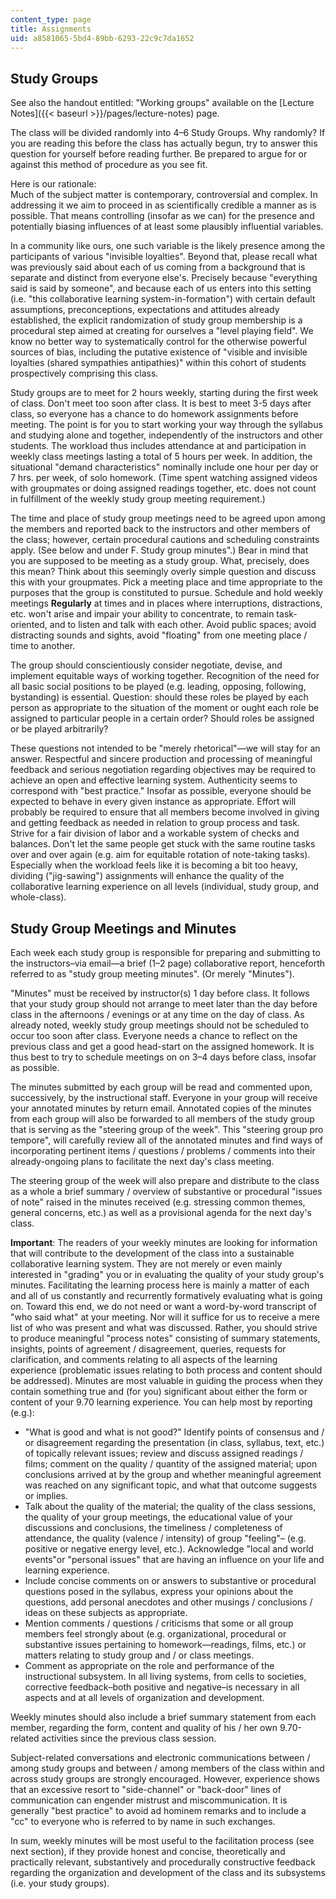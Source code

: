 ```yaml
---
content_type: page
title: Assignments
uid: a8581065-5bd4-89bb-6293-22c9c7da1652
---
```


Study Groups
------------

See also the handout entitled: "Working groups" available on the [Lecture Notes]({{< baseurl >}}/pages/lecture-notes) page.

The class will be divided randomly into 4–6 Study Groups. Why randomly? If you are reading this before the class has actually begun, try to answer this question for yourself before reading further. Be prepared to argue for or against this method of procedure as you see fit.

Here is our rationale:  
Much of the subject matter is contemporary, controversial and complex. In addressing it we aim to proceed in as scientifically credible a manner as is possible. That means controlling (insofar as we can) for the presence and potentially biasing influences of at least some plausibly influential variables.

In a community like ours, one such variable is the likely presence among the participants of various "invisible loyalties". Beyond that, please recall what was previously said about each of us coming from a background that is separate and distinct from everyone else's. Precisely because "everything said is said by someone", and because each of us enters into this setting (i.e. "this collaborative learning system-in-formation") with certain default assumptions, preconceptions, expectations and attitudes already established, the explicit randomization of study group membership is a procedural step aimed at creating for ourselves a "level playing field". We know no better way to systematically control for the otherwise powerful sources of bias, including the putative existence of "visible and invisible loyalties (shared sympathies antipathies)" within this cohort of students prospectively comprising this class.

Study groups are to meet for 2 hours weekly, starting during the first week of class. Don't meet too soon after class. It is best to meet 3-5 days after class, so everyone has a chance to do homework assignments before meeting. The point is for you to start working your way through the syllabus and studying alone and together, independently of the instructors and other students. The workload thus includes attendance at and participation in weekly class meetings lasting a total of 5 hours per week. In addition, the situational "demand characteristics" nominally include one hour per day or 7 hrs. per week, of solo homework. (Time spent watching assigned videos with groupmates or doing assigned readings together, etc. does not count in fulfillment of the weekly study group meeting requirement.)

The time and place of study group meetings need to be agreed upon among the members and reported back to the instructors and other members of the class; however, certain procedural cautions and scheduling constraints apply. (See below and under F. Study group minutes".) Bear in mind that you are supposed to be meeting as a study group. What, precisely, does this mean? Think about this seemingly overly simple question and discuss this with your groupmates. Pick a meeting place and time appropriate to the purposes that the group is constituted to pursue. Schedule and hold weekly meetings **Regularly** at times and in places where interruptions, distractions, etc. won't arise and impair your ability to concentrate, to remain task-oriented, and to listen and talk with each other. Avoid public spaces; avoid distracting sounds and sights, avoid "floating" from one meeting place / time to another.

The group should conscientiously consider negotiate, devise, and implement equitable ways of working together. Recognition of the need for all basic social positions to be played (e.g. leading, opposing, following, bystanding) is essential. Question: should these roles be played by each person as appropriate to the situation of the moment or ought each role be assigned to particular people in a certain order? Should roles be assigned or be played arbitrarily?

These questions not intended to be "merely rhetorical"—we will stay for an answer. Respectful and sincere production and processing of meaningful feedback and serious negotiation regarding objectives may be required to achieve an open and effective learning system. Authenticity seems to correspond with "best practice." Insofar as possible, everyone should be expected to behave in every given instance as appropriate. Effort will probably be required to ensure that all members become involved in giving and getting feedback as needed in relation to group process and task. Strive for a fair division of labor and a workable system of checks and balances. Don't let the same people get stuck with the same routine tasks over and over again (e.g. aim for equitable rotation of note-taking tasks). Especially when the workload feels like it is becoming a bit too heavy, dividing ("jig-sawing") assignments will enhance the quality of the collaborative learning experience on all levels (individual, study group, and whole-class).

Study Group Meetings and Minutes
--------------------------------

Each week each study group is responsible for preparing and submitting to the instructors–via email—a brief (1–2 page) collaborative report, henceforth referred to as "study group meeting minutes". (Or merely "Minutes").

"Minutes" must be received by instructor(s) 1 day before class. It follows that your study group should not arrange to meet later than the day before class in the afternoons / evenings or at any time on the day of class. As already noted, weekly study group meetings should not be scheduled to occur too soon after class. Everyone needs a chance to reflect on the previous class and get a good head-start on the assigned homework. It is thus best to try to schedule meetings on on 3–4 days before class, insofar as possible.

The minutes submitted by each group will be read and commented upon, successively, by the instructional staff. Everyone in your group will receive your annotated minutes by return email. Annotated copies of the minutes from each group will also be forwarded to all members of the study group that is serving as the "steering group of the week". This "steering group pro tempore", will carefully review all of the annotated minutes and find ways of incorporating pertinent items / questions / problems / comments into their already-ongoing plans to facilitate the next day's class meeting.

The steering group of the week will also prepare and distribute to the class as a whole a brief summary / overview of substantive or procedural "issues of note" raised in the minutes received (e.g. stressing common themes, general concerns, etc.) as well as a provisional agenda for the next day's class.

**Important**: The readers of your weekly minutes are looking for information that will contribute to the development of the class into a sustainable collaborative learning system. They are not merely or even mainly interested in "grading" you or in evaluating the quality of your study group's minutes. Facilitating the learning process here is mainly a matter of each and all of us constantly and recurrently formatively evaluating what is going on. Toward this end, we do not need or want a word-by-word transcript of "who said what" at your meeting. Nor will it suffice for us to receive a mere list of who was present and what was discussed. Rather, you should strive to produce meaningful "process notes" consisting of summary statements, insights, points of agreement / disagreement, queries, requests for clarification, and comments relating to all aspects of the learning experience (problematic issues relating to both process and content should be addressed). Minutes are most valuable in guiding the process when they contain something true and (for you) significant about either the form or content of your 9.70 learning experience. You can help most by reporting (e.g.):

*   "What is good and what is not good?" Identify points of consensus and / or disagreement regarding the presentation (in class, syllabus, text, etc.) of topically relevant issues; review and discuss assigned readings / films; comment on the quality / quantity of the assigned material; upon conclusions arrived at by the group and whether meaningful agreement was reached on any significant topic, and what that outcome suggests or implies.
*   Talk about the quality of the material; the quality of the class sessions, the quality of your group meetings, the educational value of your discussions and conclusions, the timeliness / completeness of attendance, the quality (valence / intensity) of group "feeling"– (e.g. positive or negative energy level, etc.). Acknowledge "local and world events"or "personal issues" that are having an influence on your life and learning experience.
*   Include concise comments on or answers to substantive or procedural questions posed in the syllabus, express your opinions about the questions, add personal anecdotes and other musings / conclusions / ideas on these subjects as appropriate.
*   Mention comments / questions / criticisms that some or all group members feel strongly about (e.g. organizational, procedural or substantive issues pertaining to homework—readings, films, etc.) or matters relating to study group and / or class meetings.
*   Comment as appropriate on the role and performance of the instructional subsystem. In all living systems, from cells to societies, corrective feedback–both positive and negative–is necessary in all aspects and at all levels of organization and development.

Weekly minutes should also include a brief summary statement from each member, regarding the form, content and quality of his / her own 9.70-related activities since the previous class session.

Subject-related conversations and electronic communications between / among study groups and between / among members of the class within and across study groups are strongly encouraged. However, experience shows that an excessive resort to "side-channel" or "back-door" lines of communication can engender mistrust and miscommunication. It is generally "best practice" to avoid ad hominem remarks and to include a "cc" to everyone who is referred to by name in such exchanges.

In sum, weekly minutes will be most useful to the facilitation process (see next section), if they provide honest and concise, theoretically and practically relevant, substantively and procedurally constructive feedback regarding the organization and development of the class and its subsystems (i.e. your study groups).